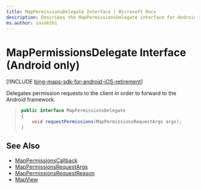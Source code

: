 ```yaml
---
title: MapPermissionsDelegate Interface | Microsoft Docs
description: Describes the MapPermissionsDelegate interface for Android and provides the MapPermissionsCallback, RequestArgs, RequestReason, and MapView references.
ms.author: sasakthi
---
```


# MapPermissionsDelegate Interface (Android only)

[!INCLUDE [bing-maps-sdk-for-android-iOS-retirement](../../../includes/bing-maps-sdk-for-android-iOS-retirement.md)]

Delegates permission requests to the client in order to forward to the Android framework.

>```java
> public interface MapPermissionsDelegate
> {
>     void requestPermissions(MapPermissionsRequestArgs args);
> }
>```

## See Also

* [MapPermissionsCallback](mappermissionscallback-interface.md)
* [MapPermissionsRequestArgs](mappermissionsrequestargs-class.md)
* [MapPermissionsRequestReason](mappermissionsrequestreason-enumeration.md)
* [MapView](../mapview-class.md)
